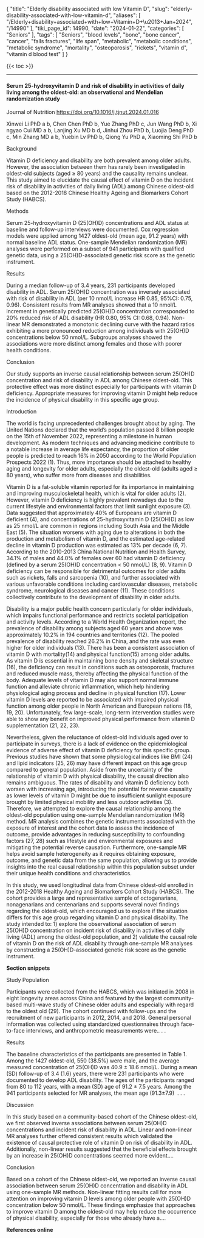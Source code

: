 {
    "title": "Elderly disability associated with low Vitamin D",
    "slug": "elderly-disability-associated-with-low-vitamin-d",
    "aliases": [
        "/Elderly+disability+associated+with+low+Vitamin+D+\u2013+Jan+2024",
        "/14990"
    ],
    "tiki_page_id": 14990,
    "date": "2024-01-22",
    "categories": [
        "Seniors"
    ],
    "tags": [
        "Seniors",
        "blood levels",
        "bone",
        "bone cancer",
        "cancer",
        "falls fractures",
        "life span",
        "metabolic",
        "metabolic conditions",
        "metabolic syndrome",
        "mortality",
        "osteoporosis",
        "rickets",
        "vitamin d",
        "vitamin d blood test"
    ]
}


{{< toc >}}

---

#### Serum 25-hydroxyvitamin D and risk of disability in activities of daily living among the oldest-old: an observational and Mendelian randomization study

Journal of Nutrition https://doi.org/10.1016/j.tjnut.2024.01.016

Xinwei Li PhD a b, Chen Chen PhD b, Yue Zhang PhD c, Jun Wang PhD b, Xingyao Cui MD a b, Lanjing Xu MD b d, Jinhui Zhou PhD b, Luojia Deng PhD c, Min Zhang MD a b, Yuebin Lv PhD b, Qiong Yu PhD a, Xiaoming Shi PhD b

Background

Vitamin D deficiency and disability are both prevalent among older adults. However, the association between them has rarely been investigated in oldest-old subjects (aged ≥ 80 years) and the causality remains unclear. This study aimed to elucidate the causal effect of vitamin D on the incident risk of disability in activities of daily living (ADL) among Chinese oldest-old based on the 2012-2018 Chinese Healthy Ageing and Biomarkers Cohort Study (HABCS).

Methods

Serum 25-hydroxyvitamin D (25(OH)D) concentrations and ADL status at baseline and follow-up interviews were documented. Cox regression models were applied among 1427 oldest-old (mean age, 91.2 years) with normal baseline ADL status. One-sample Mendelian randomization (MR) analyses were performed on a subset of 941 participants with qualified genetic data, using a 25(OH)D-associated genetic risk score as the genetic instrument.

Results

During a median follow-up of 3.4 years, 231 participants developed disability in ADL. Serum 25(OH)D concentration was inversely associated with risk of disability in ADL (per 10 nmol/L increase HR 0.85, 95%CI: 0.75, 0.96). Consistent results from MR analyses showed that a 10 nmol/L increment in genetically predicted 25(OH)D concentration corresponded to 20% reduced risk of ADL disability (HR 0.80, 95% CI: 0.68, 0.94). Non-linear MR demonstrated a monotonic declining curve with the hazard ratios exhibiting a more pronounced reduction among individuals with 25(OH)D concentrations below 50 nmol/L. Subgroups analyses showed the associations were more distinct among females and those with poorer health conditions.

Conclusion

Our study supports an inverse causal relationship between serum 25(OH)D concentration and risk of disability in ADL among Chinese oldest-old. This protective effect was more distinct especially for participants with vitamin D deficiency. Appropriate measures for improving vitamin D might help reduce the incidence of physical disability in this specific age group.

Introduction

The world is facing unprecedented challenges brought about by aging. The United Nations declared that the world’s population passed 8 billion people on the 15th of November 2022, representing a milestone in human development. As modern techniques and advancing medicine contribute to a notable increase in average life expectancy, the proportion of older people is predicted to reach 16% in 2050 according to the World Population Prospects 2022 (1). Thus, more importance should be attached to healthy aging and longevity for older adults, especially the oldest-old (adults aged ≥ 80 years), who suffer more from diseases and disabilities.

Vitamin D is a fat-soluble vitamin reported for its importance in maintaining and improving musculoskeletal health, which is vital for older adults (2). However, vitamin D deficiency is highly prevalent nowadays due to the current lifestyle and environmental factors that limit sunlight exposure (3). Data suggested that approximately 40% of Europeans are vitamin D deficient (4), and concentrations of 25-hydroxyvitamin D (25(OH)D) as low as 25 nmol/L are common in regions including South Asia and the Middle East (5). The situation worsens with aging due to alterations in both the production and metabolism of vitamin D, and the estimated age-related decline in vitamin D production was estimated as 13% per decade (6, 7). According to the 2010-2013 China National Nutrition and Health Survey, 34.1% of males and 44.0% of females over 60 had vitamin D deficiency (defined by a serum 25(OH)D concentration < 50 nmol/L) (8, 9). Vitamin D deficiency can be responsible for detrimental outcomes for older adults such as rickets, falls and sarcopenia (10), and further associated with various unfavorable conditions including cardiovascular diseases, metabolic syndrome, neurological diseases and cancer (11). These conditions collectively contribute to the development of disability in older adults.

Disability is a major public health concern particularly for older individuals, which impairs functional performance and restricts societal participation and activity levels. According to a World Health Organization report, the prevalence of disability among subjects aged 60 years and above was approximately 10.2% in 194 countries and territories (12). The pooled prevalence of disability reached 26.2% in China, and the rate was even higher for older individuals (13). There has been a consistent association of vitamin D with mortality(14) and physical function(15) among older adults. As vitamin D is essential in maintaining bone density and skeletal structure (16), the deficiency can result in conditions such as osteoporosis, fractures and reduced muscle mass, thereby affecting the physical function of the body. Adequate levels of vitamin D may also support normal immune function and alleviate chronic inflammation, which help hindering physiological aging process and decline in physical function (17). Lower vitamin D levels are reported to be associated with impaired physical function among older people in North American and European nations (18, 19, 20). Unfortunately, few large-scale, long-term intervention studies were able to show any benefit on improved physical performance from vitamin D supplementation (21, 22, 23).

Nevertheless, given the reluctance of oldest-old individuals aged over to participate in surveys, there is a lack of evidence on the epidemiological evidence of adverse effect of vitamin D deficiency for this specific group. Previous studies have shown that some physiological indices like BMI (24) and lipid indicators (25, 26) may have different impact on this age group compared to general population. Aside from the uncertainty of the relationship of vitamin D with physical disability, the causal direction also remains ambiguous. The rates of disability and vitamin D deficiency both worsen with increasing age, introducing the potential for reverse causality as lower levels of vitamin D might be due to insufficient sunlight exposure brought by limited physical mobility and less outdoor activities (3). Therefore, we attempted to explore the causal relationship among the oldest-old population using one-sample Mendelian randomization (MR) method. MR analysis combines the genetic instruments associated with the exposure of interest and the cohort data to assess the incidence of outcome, provide advantages in reducing susceptibility to confounding factors (27, 28) such as lifestyle and environmental exposures and mitigating the potential reverse causation. Furthermore, one-sample MR helps avoid sample heterogeneity as it requires obtaining exposure, outcome, and genetic data from the same population, allowing us to provide insights into the real causal relationship within this population subset under their unique health conditions and characteristics.

In this study, we used longitudinal data from Chinese oldest-old enrolled in the 2012-2018 Healthy Ageing and Biomarkers Cohort Study (HABCS). The cohort provides a large and representative sample of octogenarians, nonagenarians and centenarians and supports several novel findings regarding the oldest-old, which encouraged us to explore if the situation differs for this age group regarding vitamin D and physical disability. The study intended to: 1) explore the observational association of serum 25(OH)D concentration on incident risk of disability in activities of daily living (ADL) among the oldest-old population, and 2) validate the causal role of vitamin D on the risk of ADL disability through one-sample MR analyses by constructing a 25(OH)D-associated genetic risk score as the genetic instrument.

 **Section snippets** 

Study Population

Participants were collected from the HABCS, which was initiated in 2008 in eight longevity areas across China and featured by the largest community-based multi-wave study of Chinese older adults and especially with regard to the oldest old (29). The cohort continued with follow-ups and the recruitment of new participants in 2012, 2014, and 2018. General personal information was collected using standardized questionnaires through face-to-face interviews, and anthropometric measurements were.. . . 

Results

The baseline characteristics of the participants are presented in Table 1. Among the 1427 oldest-old, 550 (38.5%) were male, and the average measured concentration of 25(OH)D was 40.9 ± 18.6 nmol/L. During a mean (SD) follow-up of 3.4 (1.6) years, there were 231 participants who were documented to develop ADL disability. The ages of the participants ranged from 80 to 112 years, with a mean (SD) age of 91.2 ± 7.5 years. Among the 941 participants selected for MR analyses, the mean age (91.3±7.9)  . . .

Discussion

In this study based on a community-based cohort of the Chinese oldest-old, we first observed inverse associations between serum 25(OH)D concentrations and incident risk of disability in ADL. Linear and non-linear MR analyses further offered consistent results which validated the existence of causal protective role of vitamin D on risk of disability in ADL. Additionally, non-linear results suggested that the beneficial effects brought by an increase in 25(OH)D concentrations seemed more evident….

Conclusion

Based on a cohort of the Chinese oldest-old, we reported an inverse causal association between serum 25(OH)D concentration and disability in ADL using one-sample MR methods. Non-linear fitting results call for more attention on improving vitamin D levels among older people with 25(OH)D concentration below 50 nmol/L. These findings emphasize that approaches to improve vitamin D among the oldest-old may help reduce the occurrence of physical disability, especially for those who already have a….

 **References online**